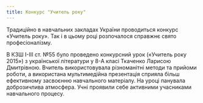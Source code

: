 ```yaml
---
title: Конкурс "Учитель року"
---
```


Традиційно в навчальних закладах України проводиться конкурс «Учитель року». Так і в цьому році розпочалося справжнє свято професіоналізму.

В КЗШ І-ІІІ ст. №55 було проведено конкурсний урок («Учитель року 2015») з української літератури у 8-А класі Ткаченко Ларисою Дмитрівною. Вчитель використовувала різноманітні методи та прийоми роботи, а використана мультимедійна презентація сприяла більш ефективному засвоєнню навчального матеріалу. На уроці панувала доброзичлива атмосфера. Учні проявили себе активними учасниками навчального процесу.

<slideshow id="72157648365040148"></slideshow>
